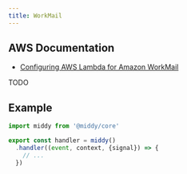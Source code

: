 ```yaml
---
title: WorkMail
---
```


## AWS Documentation
- [Configuring AWS Lambda for Amazon WorkMail](https://docs.aws.amazon.com/workmail/latest/adminguide/lambda.html)

TODO

## Example
```javascript
import middy from '@middy/core'

export const handler = middy()
  .handler((event, context, {signal}) => {
    // ...
  })
```
